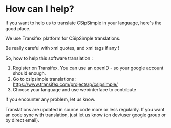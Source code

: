 # How can I help? #
If you want to help us to translate CSipSimple in your language, here's the good place.

We use Transifex platform for CSipSimple translations.

Be really careful with xml quotes, and xml tags if any !


So, how to help this software translation :

  1. Register on Transifex. You can use an openID - so your google account should enough.
  1. Go to csipsimple translations : https://www.transifex.com/projects/p/csipsimple/
  1. Choose your language and use webinterface to contribute

If you encounter any problem, let us know.

Translations are updated in source code more or less regularily. If you want an code sync with translation, just let us know (on dev/user google group or by direct email).
